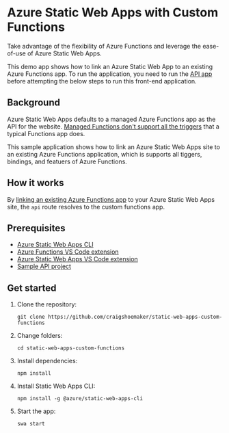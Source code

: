 # Azure Static Web Apps with Custom Functions

Take advantage of the flexibility of Azure Functions and leverage the ease-of-use of Azure Static Web Apps.

This demo app shows how to link an Azure Static Web App to an existing Azure Functions app. To run the application, you need to run the [API app](https://github.com/craigshoemaker/static-web-apps-custom-functions-api) before attempting the below steps to run this front-end application.

## Background

Azure Static Web Apps defaults to a managed Azure Functions app as the API for the website. [Managed Functions don't support all the triggers](https://docs.microsoft.com/azure/static-web-apps/apis) that a typical Functions app does. 

This sample application shows how to link an Azure Static Web Apps site to an existing Azure Functions application, which is supports all tiggers, bindings, and featuers of Azure Functions.

## How it works

By [linking an existing Azure Functions app](https://docs.microsoft.com/azure/static-web-apps/functions-bring-your-own#link-an-existing-azure-functions-app) to your Azure Static Web Apps site, the `api` route resolves to the custom functions app.

## Prerequisites

- [Azure Static Web Apps CLI](https://github.com/Azure/static-web-apps-cli)
- [Azure Functions VS Code extension](https://marketplace.visualstudio.com/items?itemName=ms-azuretools.vscode-azurefunctions)
- [Azure Static Web Apps VS Code extension](https://marketplace.visualstudio.com/items?itemName=ms-azuretools.vscode-azurestaticwebapps)
- [Sample API project](https://github.com/craigshoemaker/static-web-apps-custom-functions-api)

## Get started

1. Clone the repository:

    `git clone https://github.com/craigshoemaker/static-web-apps-custom-functions`

1. Change folders:

    `cd static-web-apps-custom-functions`

1. Install dependencies:

    `npm install`

1. Install Static Web Apps CLI:

    `npm install -g @azure/static-web-apps-cli`

1. Start the app:

    `swa start`
